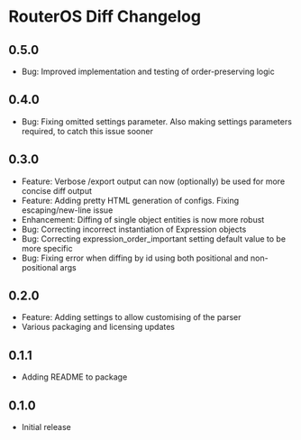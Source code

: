 # RouterOS Diff Changelog

## 0.5.0

* Bug: Improved implementation and testing of order-preserving logic

## 0.4.0

* Bug: Fixing omitted settings parameter. Also making settings parameters required, to catch this issue sooner

## 0.3.0

* Feature: Verbose /export output can now (optionally) be used for more concise diff output
* Feature: Adding pretty HTML generation of configs. Fixing escaping/new-line issue
* Enhancement: Diffing of single object entities is now more robust
* Bug: Correcting incorrect instantiation of Expression objects
* Bug: Correcting expression_order_important setting default value to be more specific
* Bug: Fixing error when diffing by id using both positional and non-positional args

## 0.2.0

* Feature: Adding settings to allow customising of the parser
* Various packaging and licensing updates

## 0.1.1

* Adding README to package

## 0.1.0

* Initial release
